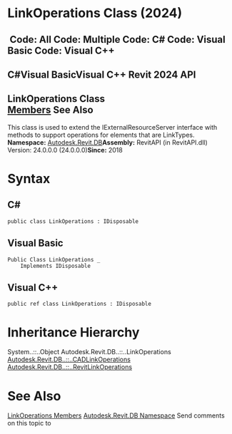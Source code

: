 # LinkOperations Class (2024)

﻿
 Code: All Code: Multiple Code: C# Code: Visual Basic Code: Visual C++   
---  
C#Visual BasicVisual C++
Revit 2024 API  
---  
LinkOperations Class  
[Members](94a1f3d7-c9c7-76e3-7d83-d494d8ac8cf2.md "LinkOperations Members") See Also  
---  
This class is used to extend the IExternalResourceServer interface with methods to support operations for elements that are LinkTypes. 
**Namespace:** [Autodesk.Revit.DB](87546ba7-461b-c646-cbb1-2cb8f5bff8b2.md "Autodesk.Revit.DB Namespace")**Assembly:** RevitAPI (in RevitAPI.dll) Version: 24.0.0.0 (24.0.0.0)**Since:** 2018 
# Syntax
C#  
---  
```text
public class LinkOperations : IDisposable
```
  
Visual Basic  
---  
```text
Public Class LinkOperations _
	Implements IDisposable
```
  
Visual C++  
---  
```text
public ref class LinkOperations : IDisposable
```
  
# Inheritance Hierarchy
System..::..Object Autodesk.Revit.DB..::..LinkOperations [Autodesk.Revit.DB..::..CADLinkOperations](cc56c56f-5ba7-f922-c003-61d58bdf5387.md "CADLinkOperations Class") [Autodesk.Revit.DB..::..RevitLinkOperations](29f57c72-dfdf-4d24-5bb9-92740c9f7beb.md "RevitLinkOperations Class")
# See Also
[LinkOperations Members](94a1f3d7-c9c7-76e3-7d83-d494d8ac8cf2.md "LinkOperations Members")
[Autodesk.Revit.DB Namespace](87546ba7-461b-c646-cbb1-2cb8f5bff8b2.md "Autodesk.Revit.DB Namespace")
Send comments on this topic to 